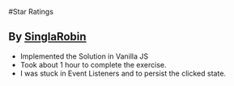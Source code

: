 #Star Ratings
## By [SinglaRobin](https://github.com/singlarobin/)

- Implemented the Solution in Vanilla JS
- Took about 1 hour to complete the exercise.
- I was stuck in Event Listeners and to persist the clicked state.